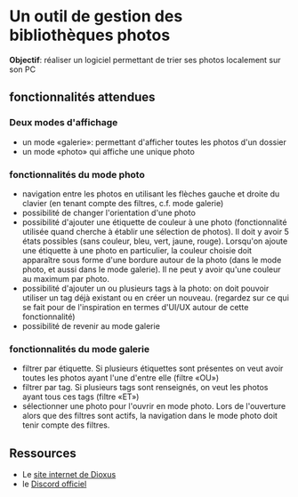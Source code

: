 # Un outil de gestion des bibliothèques photos

**Objectif**: réaliser un logiciel permettant de trier ses photos localement sur son PC

## fonctionnalités attendues

### Deux modes d'affichage
- un mode «galerie»: permettant d'afficher toutes les photos d'un dossier
- un mode «photo» qui affiche une unique photo

### fonctionnalités du mode photo
- navigation entre les photos en utilisant les flèches gauche et droite du clavier (en tenant compte des filtres, c.f. mode galerie)
- possibilité de changer l'orientation d'une photo
- possibilité d'ajouter une étiquette de couleur à une photo (fonctionnalité utilisée quand cherche à établir une sélection de photos). Il doit y avoir 5 états possibles (sans couleur, bleu, vert, jaune, rouge). Lorsqu'on ajoute une étiquette à une photo en particulier, la couleur choisie doit apparaître sous forme d'une bordure autour de la photo (dans le mode photo, et aussi dans le mode galerie). Il ne peut y avoir qu'une couleur au maximum par photo.
- possibilité d'ajouter un ou plusieurs tags à la photo: on doit pouvoir utiliser un tag déjà existant ou en créer un nouveau. (regardez sur ce qui se fait pour de l'inspiration en termes d'UI/UX autour de cette fonctionnalité)
- possibilité de revenir au mode galerie

### fonctionnalités du mode galerie
- filtrer par étiquette. Si plusieurs étiquettes sont présentes on veut avoir toutes les photos ayant l'une d'entre elle (filtre «OU»)
- filtrer par tag. Si plusieurs tags sont renseignés, on veut les photos ayant tous ces tags (filtre «ET»)
- sélectionner une photo pour l'ouvrir en mode photo. Lors de l'ouverture alors que des filtres sont actifs, la navigation dans le mode photo doit tenir compte des filtres.

## Ressources

- Le [site internet de Dioxus](https://dioxuslabs.com/)
- le [Discord officiel](https://discord.com/invite/XgGxMSkvUM)
